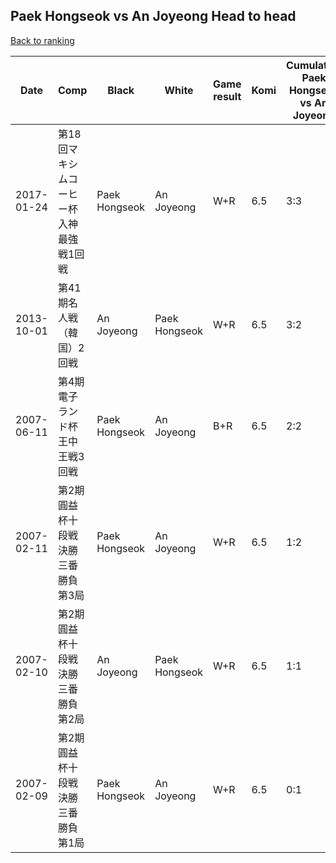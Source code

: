 ## Paek Hongseok vs An Joyeong Head to head

[Back to ranking](../../index.md)




| **Date** | **Comp** | **Black** | **White** | **Game result** | **Komi** | **Cumulative Paek Hongseok vs An Joyeong** | **Paek Hongseok streak** | **An Joyeong streak** | 
| --- | --- | --- | --- | --- | --- | --- | --- | --- |
| 2017-01-24 | 第18回マキシムコーヒー杯入神最強戦1回戦 | Paek Hongseok | An Joyeong | W+R | 6.5 | 3:3 | 0 | 1 | 
| 2013-10-01 | 第41期名人戦（韓国）2回戦 | An Joyeong | Paek Hongseok | W+R | 6.5 | 3:2 | 2 | 0 | 
| 2007-06-11 | 第4期電子ランド杯王中王戦3回戦 | Paek Hongseok | An Joyeong | B+R | 6.5 | 2:2 | 1 | 0 | 
| 2007-02-11 | 第2期圓益杯十段戦決勝三番勝負第3局 | Paek Hongseok | An Joyeong | W+R | 6.5 | 1:2 | 0 | 1 | 
| 2007-02-10 | 第2期圓益杯十段戦決勝三番勝負第2局 | An Joyeong | Paek Hongseok | W+R | 6.5 | 1:1 | 1 | 0 | 
| 2007-02-09 | 第2期圓益杯十段戦決勝三番勝負第1局 | Paek Hongseok | An Joyeong | W+R | 6.5 | 0:1 | 0 | 1 |




